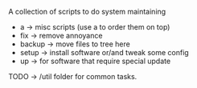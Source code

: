 A collection of scripts to do system maintaining

+ a -> misc scripts (use a to order them on top)
+ fix -> remove annoyance
+ backup -> move files to tree here
+ setup -> install software or/and tweak some config
+ up -> for software that require special update

TODO -> /util folder for common tasks. 
